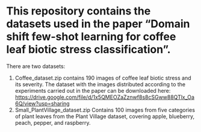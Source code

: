 # This repository contains the datasets used in the paper “Domain shift few-shot learning for coffee leaf biotic stress classification”.
There are two datasets:
1. Coffee_dataset.zip contains 190 images of coffee leaf biotic stress and its severity.
The dataset with the images distributed according to the experiments carried out in the paper can be downloaded here:  https://drive.google.com/file/d/1x5QMEOZaZznwf8s8cSGww88QTlx_Oa6Q/view?usp=sharing
2. Small_PlantVillage_dataset.zip Contains 100 images from five categories of plant leaves from the Plant Village dataset, covering apple, blueberry, peach, pepper, and raspberry.
